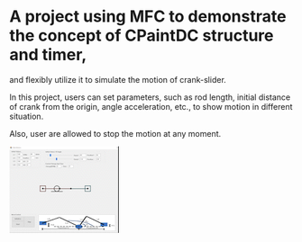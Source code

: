 # A project using MFC to demonstrate the concept of CPaintDC structure and timer, 
and flexibly utilize it to simulate the motion of crank-slider.

In this project, users can set parameters, such as rod length, initial distance of crank from the origin, angle acceleration, etc., 
to show motion in different situation.

Also, user are allowed to stop the motion at any moment.

![image](https://github.com/DennisLiu1993/Slider_Motion_Simulation_MFC/blob/main/Demo.gif)
